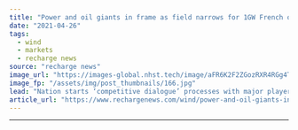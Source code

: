 ```yaml
---
title: "Power and oil giants in frame as field narrows for 1GW French offshore wind prize"
date: "2021-04-26"
tags: 
  - wind
  - markets
  - recharge news
source: "recharge news"
image_url: "https://images-global.nhst.tech/image/aFR6K2F2ZGozRXR4RGg4TnMxc2RsczMxMlkvYVhOd29NR1ZDNTZ1SmlLOD0=/nhst/binary/ae8edc1e91160113f9ba2b2a775e1b89"
image_fp: "/assets/img/post_thumbnails/166.jpg"
lead: "Nation starts ‘competitive dialogue’ processes with major players over 1GW Normandy tender"
article_url: "https://www.rechargenews.com/wind/power-and-oil-giants-in-frame-as-field-narrows-for-1gw-french-offshore-wind-prize/2-1-1001346"
---
```


---
